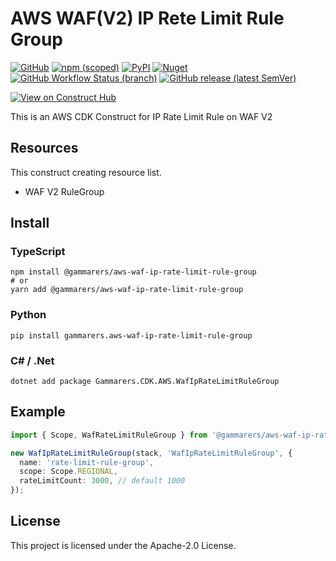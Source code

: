# AWS WAF(V2) IP Rete Limit Rule Group

[![GitHub](https://img.shields.io/github/license/gammarers/aws-waf-ip-rate-limit-rule-group?style=flat-square)](https://github.com/gammarers/aws-waf-ip-rate-limit-rule-group/blob/main/LICENSE)
[![npm (scoped)](https://img.shields.io/npm/v/@gammarers/aws-waf-ip-rate-limit-rule-group?style=flat-square)](https://www.npmjs.com/package/@gammarers/aws-waf-ip-rate-limit-rule-group)
[![PyPI](https://img.shields.io/pypi/v/gammarers.aws-waf-ip-rate-limit-rule-group?style=flat-square)](https://pypi.org/project/gammarers.aws-waf-ip-rate-limit-rule-group/)
[![Nuget](https://img.shields.io/nuget/v/Gammarers.CDK.AWS.WafIpRateLimitRuleGroup?style=flat-square)](https://www.nuget.org/packages/Gammarers.CDK.AWS.WafIpRateLimitRuleGroup/)
[![GitHub Workflow Status (branch)](https://img.shields.io/github/actions/workflow/status/gammarers/aws-waf-ip-rate-limit-rule-group/release.yml?branch=main&label=release&style=flat-square)](https://github.com/gammarers/aws-waf-ip-rate-limit-rule-group/actions/workflows/release.yml)
[![GitHub release (latest SemVer)](https://img.shields.io/github/v/release/gammarers/aws-waf-ip-rate-limit-rule-group?sort=semver&style=flat-square)](https://github.com/gammarers/aws-waf-ip-rate-limit-rule-group/releases)

[![View on Construct Hub](https://constructs.dev/badge?package=@gammarers/aws-waf-ip-rate-limit-rule-group)](https://constructs.dev/packages/@gammarers/aws-waf-ip-rate-limit-rule-group)

This is an AWS CDK Construct for IP Rate Limit Rule on WAF V2

## Resources

This construct creating resource list.

- WAF V2 RuleGroup

## Install

### TypeScript

```shell
npm install @gammarers/aws-waf-ip-rate-limit-rule-group
# or
yarn add @gammarers/aws-waf-ip-rate-limit-rule-group
```

### Python

```shell
pip install gammarers.aws-waf-ip-rate-limit-rule-group
```

### C# / .Net

```shell
dotnet add package Gammarers.CDK.AWS.WafIpRateLimitRuleGroup
```

## Example

```typescript
import { Scope, WafRateLimitRuleGroup } from '@gammarers/aws-waf-ip-rate-limit-rule-group';

new WafIpRateLimitRuleGroup(stack, 'WafIpRateLimitRuleGroup', {
  name: 'rate-limit-rule-group',
  scope: Scope.REGIONAL,
  rateLimitCount: 3000, // default 1000
});

```

## License

This project is licensed under the Apache-2.0 License.
